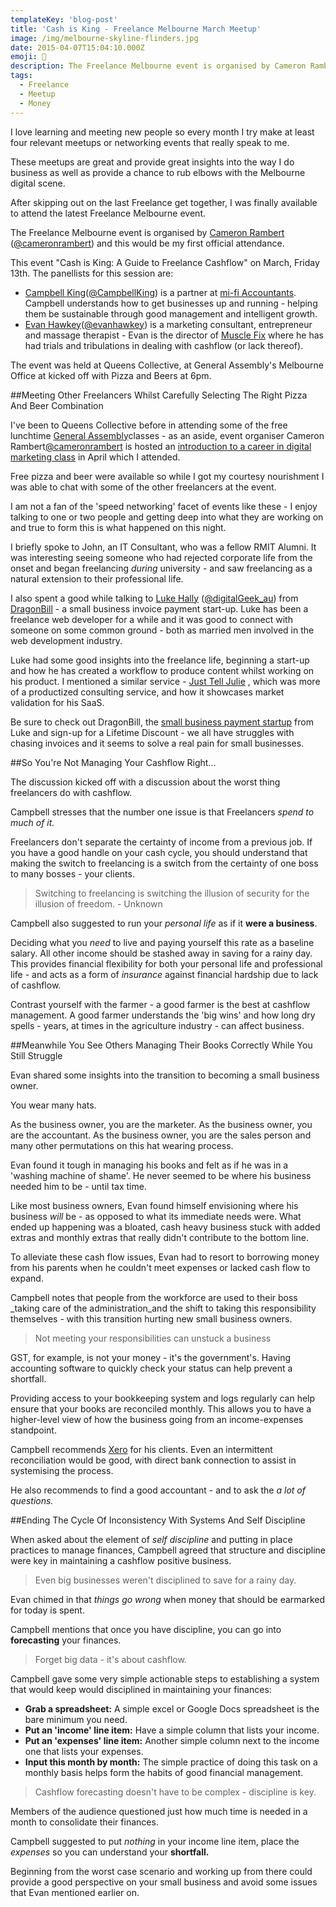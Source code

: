 ```yaml
---
templateKey: 'blog-post'
title: 'Cash is King - Freelance Melbourne March Meetup'
image: /img/melbourne-skyline-flinders.jpg
date: 2015-04-07T15:04:10.000Z
emoji: 🤑
description: The Freelance Melbourne event is organised by Cameron Rambert (@cameronrambert) and this would be my first official attendance. This event "Cash is King A Guide to Freelance Cashflow" on March, Friday 13th.
tags:
  - Freelance
  - Meetup
  - Money
---
```


I love learning and meeting new people so every month I try make at least four relevant meetups or networking events that really speak to me.

These meetups are great and provide great insights into the way I do business as well as provide a chance to rub elbows with the Melbourne digital scene.

After skipping out on the last Freelance get together, I was finally available to attend the latest Freelance Melbourne event.

The Freelance Melbourne event is organised by  [Cameron Rambert](http://cameronrambert.com/)  ([@cameronrambert](https://twitter.com/cameronrambert)) and this would be my first official attendance.

This event "Cash is King: A Guide to Freelance Cashflow" on March, Friday 13th. The panellists for this session are:

-   [Campbell King](https://www.linkedin.com/in/campbellking)([@CampbellKing](https://twitter.com/CampbellKing)) is a partner at  [mi-fi Accountants](http://mifi.com.au/). Campbell understands how to get businesses up and running - helping them be sustainable through good management and intelligent growth.
-   [Evan Hawkey](http://evanhawkey.com/)([@evanhawkey](https://twitter.com/evanhawkey)) is a marketing consultant, entrepreneur and massage therapist - Evan is the director of  [Muscle Fix](http://musclefix.com.au/)  where he has had trials and tribulations in dealing with cashflow (or lack thereof).

The event was held at Queens Collective, at General Assembly's Melbourne Office at kicked off with Pizza and Beers at 6pm.

##Meeting Other Freelancers Whilst Carefully Selecting The Right Pizza And Beer Combination

I've been to Queens Collective before in attending some of the free lunchtime  [General Assembly](https://generalassemb.ly/melbourne)classes - as an aside, event organiser Cameron Rambert[@cameronrambert](http://twitter.com/cameronrambert)  is hosted an  [introduction to a career in digital marketing class](https://generalassemb.ly/education/free-lunchtime-class-jumpstart-your-career-in-digital-marketing/melbourne/11096)  in April which I attended.

Free pizza and beer were available so while I got my courtesy nourishment I was able to chat with some of the other freelancers at the event.

I am not a fan of the 'speed networking' facet of events like these - I enjoy talking to one or two people and getting deep into what they are working on and true to form this is what happened on this night.

I briefly spoke to John, an IT Consultant, who was a fellow RMIT Alumni. It was interesting seeing someone who had rejected corporate life from the onset and began freelancing  _during_  university - and saw freelancing as a natural extension to their professional life.

I also spent a good while talking to  [Luke Hally](http://digitalgeek.com.au/)  ([@digitalGeek_au](https://twitter.com/digitalGeek_au)) from  [DragonBill](http://dragonbill.com/)  - a small business invoice payment start-up. Luke has been a freelance web developer for a while and it was good to connect with someone on some common ground - both as married men involved in the web development industry.

Luke had some good insights into the freelance life, beginning a start-up and how he has created a workflow to produce content whilst working on his product. I mentioned a similar service -  [Just Tell Julie](http://justtelljulie.com/)  , which was more of a productized consulting service, and how it showcases market validation for his SaaS.

Be sure to check out DragonBill, the  [small business payment startup](http://dragonbill.com/)  from Luke and sign-up for a Lifetime Discount - we all have struggles with chasing invoices and it seems to solve a real pain for small businesses.

##So You're Not Managing Your Cashflow Right...

The discussion kicked off with a discussion about the worst thing freelancers do with cashflow.

Campbell stresses that the number one issue is that Freelancers  _spend to much of it._

Freelancers don't separate the certainty of income from a previous job. If you have a good handle on your cash cycle, you should understand that making the switch to freelancing is a switch from the certainty of one boss to many bosses - your clients.

> Switching to freelancing is switching the illusion of security for the illusion of freedom. - Unknown

Campbell also suggested to run your  _personal life_  as if it  **were a business**.

Deciding what you  _need_  to live and paying yourself this rate as a baseline salary. All other income should be stashed away in saving for a rainy day. This provides financial flexibility for both your personal life and professional life - and acts as a form of  _insurance_  against financial hardship due to lack of cashflow.

Contrast yourself with the farmer - a good farmer is the best at cashflow management. A good farmer understands the 'big wins' and how long dry spells - years, at times in the agriculture industry - can affect business.

##Meanwhile You See Others Managing Their Books Correctly While You Still Struggle

Evan shared some insights into the transition to becoming a small business owner.

You wear many hats.

As the business owner, you are the marketer. As the business owner, you are the accountant. As the business owner, you are the sales person and many other permutations on this hat wearing process.

Evan found it tough in managing his books and felt as if he was in a 'washing machine of shame'. He never seemed to be where his business needed him to be - until tax time.

Like most business owners, Evan found himself envisioning where his business  _will_  be - as opposed to what its immediate needs were. What ended up happening was a bloated, cash heavy business stuck with added extras and monthly extras that really didn't contribute to the bottom line.

To alleviate these cash flow issues, Evan had to resort to borrowing money from his parents when he couldn't meet expenses or lacked cash flow to expand.

Campbell notes that people from the workforce are used to their boss  _taking care of the administration_and the shift to taking this responsibility themselves - with this transition hurting new small business owners.

> Not meeting your responsibilities can unstuck a business

GST, for example, is not your money - it's the government's. Having accounting software to quickly check your status can help prevent a shortfall.

Providing access to your bookkeeping system and logs regularly can help ensure that your books are reconciled monthly. This allows you to have a higher-level view of how the business going from an income-expenses standpoint.

Campbell recommends  [Xero](https://www.xero.com/au/)  for his clients. Even an intermittent reconciliation would be good, with direct bank connection to assist in systemising the process.

He also recommends to find a good accountant - and to ask the  _a lot of questions._

##Ending The Cycle Of Inconsistency With Systems And Self Discipline

When asked about the element of  _self discipline_  and putting in place practices to manage finances, Campbell agreed that structure and discipline were key in maintaining a cashflow positive business.

> Even big businesses weren't disciplined to save for a rainy day.

Evan chimed in that  _things go wrong_  when money that should be earmarked for today is spent.

Campbell mentions that once you have discipline, you can go into  **forecasting**  your finances.

> Forget big data - it's about cashflow.

Campbell gave some very simple actionable steps to establishing a system that would keep would disciplined in maintaining your finances:

-   **Grab a spreadsheet:**  A simple excel or Google Docs spreadsheet is the bare minimum you need.
-   **Put an 'income' line item:**  Have a simple column that lists your income.
-   **Put an 'expenses' line item:**  Another simple column next to the income one that lists your expenses.
-   **Input this month by month:**  The simple practice of doing this task on a monthly basis helps form the habits of good financial management.

> Cashflow forecasting doesn't have to be complex - discipline is key.

Members of the audience questioned just how much time is needed in a month to consolidate their finances.

Campbell suggested to put  _nothing_  in your income line item, place the  _expenses_  so you can understand your  **shortfall.**

Beginning from the worst case scenario and working up from there could provide a good perspective on your small business and avoid some issues that Evan mentioned earlier on.